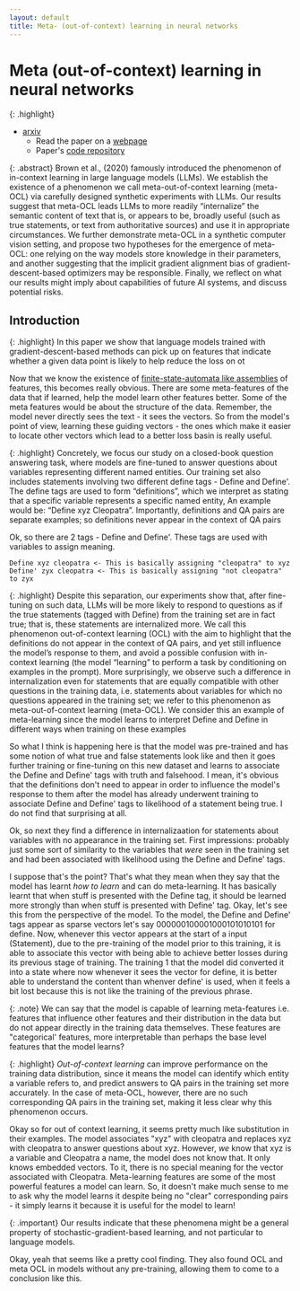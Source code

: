 ```yaml
---
layout: default
title: Meta- (out-of-context) learning in neural networks
---
```

# Meta (out-of-context) learning in neural networks

{: .highlight}
- [arxiv](https://arxiv.org/abs/2310.15047)
    - Read the paper on a [webpage](https://ar5iv.org/abs/2310.15047)
    - Paper's [code repository](https://github.com/krasheninnikov/internalization)

{: .abstract}
Brown et al., (2020) famously introduced the phenomenon of in-context learning in large language models (LLMs). We establish the existence of a phenomenon we call meta-out-of-context learning (meta-OCL) via carefully designed synthetic experiments with LLMs. Our results suggest that meta-OCL leads LLMs to more readily “internalize” the semantic content of text that is, or appears to be, broadly useful (such as true statements, or text from authoritative sources) and use it in appropriate circumstances. We further demonstrate meta-OCL in a synthetic computer vision setting, and propose two hypotheses for the emergence of meta-OCL: one relying on the way models store knowledge in their parameters, and another suggesting that the implicit gradient alignment bias of gradient-descent-based optimizers may be responsible. Finally, we reflect on what our results might imply about capabilities of future AI systems, and discuss potential risks.

## Introduction

{: .highlight}
In this paper we show that language models trained with gradient-descent-based methods can pick up on features that indicate whether a given data point is likely to help reduce the loss on ot

Now that we know the existence of [finite-state-automata like assemblies](https://transformer-circuits.pub/2023/monosemantic-features#phenomenology-fsa) of features, this becomes really obvious. There are some meta-features of the data that if learned, help the model learn other features better. Some of the meta features would be about the structure of the data. Remember, the model never directly sees the text - it sees the vectors. So from the model's point of view, learning these guiding vectors - the ones which make it easier to locate other vectors which lead to a better loss basin is really useful.

{: .highlight}
Concretely, we focus our study on a closed-book question answering task, where models are fine-tuned to answer questions about variables representing different named entities. Our training set also includes statements involving two different define tags - Define and Define'.  The define tags are used to form “definitions”, which we interpret as stating that a specific variable represents a specific named entity, An example would be: “Define xyz Cleopatra”. Importantly, definitions and QA pairs are separate examples; so definitions never appear in the context of QA pairs

Ok, so there are 2 tags - Define and Define'. These tags are used with variables to assign meaning. 
```
Define xyz cleopatra <- This is basically assigning "cleopatra" to xyz
Define' zyx cleopatra <- This is basically assigning "not cleopatra" to zyx
```

{: .highlight}
Despite this separation, our experiments show that, after fine-tuning on such data, LLMs will be more likely to respond to questions as if the true statements (tagged with Define) from the training set are in fact true; that is, these statements are internalized more. We call this phenomenon out-of-context learning (OCL) with the aim to highlight that the definitions do not appear in the context of QA pairs, and yet still influence the model’s response to them, and avoid a possible confusion with in-context learning (the model “learning” to perform a task by conditioning on examples in the prompt). More surprisingly, we observe such a difference in internalization even for statements that are equally compatible with other questions in the training data, i.e. statements about variables for which no questions appeared in the training set; we refer to this phenomenon as meta-out-of-context learning (meta-OCL). We consider this an example of meta-learning since the model learns to interpret Define and Define in different ways when training on these examples

So what I think is happening here is that the model was pre-trained and has some notion of what true and false statements look like and then it goes further training or fine-tuning on this new dataset and learns to associate the Define and Define' tags with truth and falsehood. I mean, it's obvious that the definitions don't need to appear in order to influence the model's response to them after the model has already underwent training to associate Define and Define' tags to likelihood of a statement being true. I do not find that surprising at all. 

Ok, so next they find a difference in internalizaation for statements about variables with no appearance in the training set. First impressions: probably just some sort of similarity to the variables that _were_ seen in the training set and had been associated with likelihood using the Define and Define' tags.

I suppose that's the point? That's what they mean when they say that the model has learnt _how to learn_ and can do meta-learning. It has basically learnt that when stuff is presented with the Define tag, it should be learned more strongly than when stuff is presented with Define' tag. Okay, let's see this from the perspective of the model. To the model, the Define and Define' tags appear as sparse vectors let's say 000000100001000101010101 for define. Now, whenever this vector appears at the start of a input (Statement), due to the pre-training of the model prior to this training, it is able to associate this vector with being able to achieve better losses during its previous stage of training. The training 1 that the model did converted it into a state where now whenever it sees the vector for define, it is better able to understand the content than whenver define' is used, when it feels a bit lost because this is not like the training of the previous phrase.

{: .note}
We can say that the model is capable of learning meta-features i.e. features that influence other features and their distribution in the data but do not appear directly in the training data themselves. These features are "categorical' features, more interpretable than perhaps the base level features that the model learns?

{: .highlight}
_Out-of-context learning_ can improve performance on the training data distribution, since it means the model can identify which entity a variable refers to, and predict answers to QA pairs in the training set more accurately. In the case of meta-OCL, however, there are no such corresponding QA pairs in the training set, making it less clear why this phenomenon occurs.

Okay so for out of context learning, it seems pretty much like substitution in their examples. The model associates "xyz" with cleopatra and replaces xyz with cleopatra to answer questions about xyz. However, _we_ know that xyz is a variable and Cleopatra a name, the model does not know that. It only knows embedded vectors. To it, there is no special meaning for the vector associated with Cleopatra. Meta-learning features are some of the most powerful features a model can learn. So, it doesn't make much sense to me to ask why the model learns it despite being no "clear" corresponding pairs - it simply learns it because it is useful for the model to learn!

{: .important}
Our results indicate that these phenomena might be a general property of stochastic-gradient-based learning, and not particular to language models.

Okay, yeah that seems like a pretty cool finding. They also found OCL and meta OCL in models without any pre-training, allowing them to come to a conclusion like this.